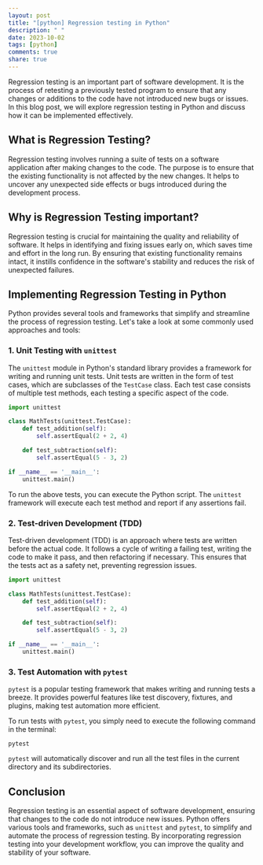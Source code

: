 ```yaml
---
layout: post
title: "[python] Regression testing in Python"
description: " "
date: 2023-10-02
tags: [python]
comments: true
share: true
---
```


Regression testing is an important part of software development. It is the process of retesting a previously tested program to ensure that any changes or additions to the code have not introduced new bugs or issues. In this blog post, we will explore regression testing in Python and discuss how it can be implemented effectively.

## What is Regression Testing?

Regression testing involves running a suite of tests on a software application after making changes to the code. The purpose is to ensure that the existing functionality is not affected by the new changes. It helps to uncover any unexpected side effects or bugs introduced during the development process.

## Why is Regression Testing important?

Regression testing is crucial for maintaining the quality and reliability of software. It helps in identifying and fixing issues early on, which saves time and effort in the long run. By ensuring that existing functionality remains intact, it instills confidence in the software's stability and reduces the risk of unexpected failures.

## Implementing Regression Testing in Python

Python provides several tools and frameworks that simplify and streamline the process of regression testing. Let's take a look at some commonly used approaches and tools:

### 1. Unit Testing with `unittest`

The `unittest` module in Python's standard library provides a framework for writing and running unit tests. Unit tests are written in the form of test cases, which are subclasses of the `TestCase` class. Each test case consists of multiple test methods, each testing a specific aspect of the code.

```python
import unittest

class MathTests(unittest.TestCase):
    def test_addition(self):
        self.assertEqual(2 + 2, 4)

    def test_subtraction(self):
        self.assertEqual(5 - 3, 2)

if __name__ == '__main__':
    unittest.main()
```

To run the above tests, you can execute the Python script. The `unittest` framework will execute each test method and report if any assertions fail.

### 2. Test-driven Development (TDD)

Test-driven development (TDD) is an approach where tests are written before the actual code. It follows a cycle of writing a failing test, writing the code to make it pass, and then refactoring if necessary. This ensures that the tests act as a safety net, preventing regression issues.

```python
import unittest

class MathTests(unittest.TestCase):
    def test_addition(self):
        self.assertEqual(2 + 2, 4)

    def test_subtraction(self):
        self.assertEqual(5 - 3, 2)

if __name__ == '__main__':
    unittest.main()
```

### 3. Test Automation with `pytest`

`pytest` is a popular testing framework that makes writing and running tests a breeze. It provides powerful features like test discovery, fixtures, and plugins, making test automation more efficient.

To run tests with `pytest`, you simply need to execute the following command in the terminal:

```shell
pytest
```

`pytest` will automatically discover and run all the test files in the current directory and its subdirectories.

## Conclusion

Regression testing is an essential aspect of software development, ensuring that changes to the code do not introduce new issues. Python offers various tools and frameworks, such as `unittest` and `pytest`, to simplify and automate the process of regression testing. By incorporating regression testing into your development workflow, you can improve the quality and stability of your software.